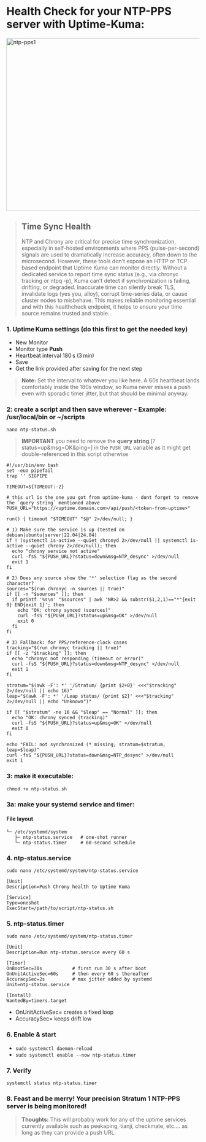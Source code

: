 # Health Check for your NTP-PPS server with Uptime-Kuma:
<img width="1356" height="450" alt="ntp-pps1" src="https://github.com/user-attachments/assets/be822f8b-2cc0-4df7-921c-6d9c6273d801" />


> ## Time Sync Health
> NTP and Chrony are critical for precise time synchronization, especially in self-hosted environments where PPS (pulse-per-second) signals are used to dramatically increase accuracy, often down to the microsecond. However, these tools don’t expose an HTTP or TCP based endpoint that Uptime Kuma can monitor directly. Without a dedicated service to report time sync status (e.g., via chronyc tracking or ntpq -p), Kuma can’t detect if synchronization is failing, drifting, or degraded. Inaccurate time can silently break TLS, invalidate logs (yes you, alloy), corrupt time-series data, or cause cluster nodes to misbehave.  This makes reliable monitoring essential and with this healthcheck endpoint, it helps to ensure your time source remains trusted and stable.

### 1. Uptime Kuma settings (do this first to get the needed key)
- New Monitor
- Monitor type **Push**
- Heartbeat interval 180 s (3 min)
- Save
- Get the link provided after saving for the next step

> **Note:**  Set the interval to whatever you like here. A 60s heartbeat lands comfortably inside the 180s window, so Kuma never misses a push even with sporadic timer jitter, but that should be minimal anyway.

### 2: create a script and then save wherever - Example: /usr/local/bin or ~/scripts 
`nano ntp-status.sh`

> **IMPORTANT** you need to remove the **query string** [?status=up&msg=OK&ping=] in the `PUSH_URL` variable as it might get double-referenced in this script otherwise
````
#!/usr/bin/env bash
set -euo pipefail
trap '' SIGPIPE

TIMEOUT=${TIMEOUT:-2}

# this url is the one you got from uptime-kuma - dont forget to remove the `query string` mentioned above
PUSH_URL="https://<uptime.domain.com>/api/push/<token-from-uptime>"

run() { timeout "$TIMEOUT" "$@" 2>/dev/null; }

# 1) Make sure the service is up (tested on debian|ubuntu|server|22.04|24.04)
if ! (systemctl is-active --quiet chronyd 2>/dev/null || systemctl is-active --quiet chrony 2>/dev/null); then
  echo "chrony service not active"
  curl -fsS "${PUSH_URL}?status=down&msg=NTP_desync" >/dev/null
  exit 1
fi

# 2) Does any source show the '*' selection flag as the second character?
sources="$(run chronyc -n sources || true)"
if [[ -n "$sources" ]]; then
  if printf '%s\n' "$sources" | awk 'NR>2 && substr($1,2,1)=="*"{exit 0} END{exit 1}'; then
    echo "OK: chrony synced (sources)"
    curl -fsS "${PUSH_URL}?status=up&msg=OK" >/dev/null
    exit 0
  fi
fi

# 3) Fallback: for PPS/reference-clock cases
tracking="$(run chronyc tracking || true)"
if [[ -z "$tracking" ]]; then
  echo "chronyc not responding (timeout or error)"
  curl -fsS "${PUSH_URL}?status=down&msg=NTP_desync" >/dev/null
  exit 1
fi

stratum="$(awk -F': *' '/Stratum/ {print $2+0}' <<<"$tracking" 2>/dev/null || echo 16)"
leap="$(awk -F': *' '/Leap status/ {print $2}' <<<"$tracking" 2>/dev/null || echo "Unknown")"

if [[ "$stratum" -ne 16 && "$leap" == "Normal" ]]; then
  echo "OK: chrony synced (tracking)"
  curl -fsS "${PUSH_URL}?status=up&msg=OK" >/dev/null
  exit 0
fi

echo "FAIL: not synchronized (* missing; stratum=$stratum, leap=$leap)"
curl -fsS "${PUSH_URL}?status=down&msg=NTP_desync" >/dev/null
exit 1
`````

### 3: make it executable:
`chmod +x ntp-status.sh`

### 3a: make your systemd service and timer:

#### File layout
```
└─ /etc/systemd/system
   ├─ ntp-status.service   # one‑shot runner
   └─ ntp-status.timer     # 60‑second schedule
```
### 4. ntp-status.service
`sudo nano /etc/systemd/system/ntp-status.service`
````
[Unit]
Description=Push Chrony health to Uptime Kuma

[Service]
Type=oneshot
ExecStart=/path/to/script/ntp-status.sh
````

### 5. ntp-status.timer
`sudo nano /etc/systemd/system/ntp-status.timer`

```
[Unit]
Description=Run ntp‑status.service every 60 s

[Timer]
OnBootSec=30s           # first run 30 s after boot
OnUnitActiveSec=60s     # then every 60 s thereafter
AccuracySec=2s          # max jitter added by systemd
Unit=ntp-status.service

[Install]
WantedBy=timers.target
```

- OnUnitActiveSec= creates a fixed loop 
- AccuracySec= keeps drift low 

### 6. Enable & start
- `sudo systemctl daemon-reload`
- `sudo systemctl enable --now ntp-status.timer`

### 7. Verify
`systemctl status ntp-status.timer`


### 8. Feast and be merry! Your precision Stratum 1 NTP-PPS server is being monitored!

> **Thoughts:**
> This will probably work for any of the uptime services currently available such as peekaping, tianji, checkmate, etc....  as long as they can provide a push URL.

